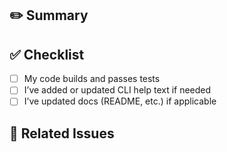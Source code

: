 ## ✏️ Summary

<!-- What does this PR do? -->

## ✅ Checklist

- [ ] My code builds and passes tests
- [ ] I’ve added or updated CLI help text if needed
- [ ] I’ve updated docs (README, etc.) if applicable

## 📎 Related Issues

<!-- Link to relevant issue or discussion -->
